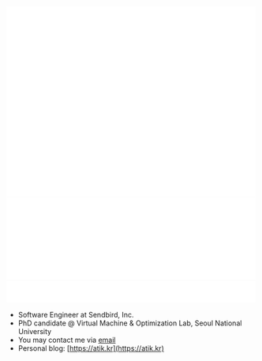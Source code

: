 ![Profile](metrics-profile.svg)
![Languages](metrics-languages.svg)
![Habits](metrics-habits.svg)


* Software Engineer at Sendbird, Inc.
* PhD candidate @ Virtual Machine & Optimization Lab, Seoul National University
* You may contact me via [email](mailto:01@0101010101.com)
* Personal blog: [https://atik.kr](https://atik.kr)
